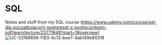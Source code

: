 # SQL
Notes and stuff from my SQL course (https://www.udemy.com/course/sql-dla-poczatkujacych-postgresql-z-podrecznikiem-pdf/learn/lecture/23771848?start=1#overview)
![UC-52f88899-f183-4c13-bee7-4ab149e80318](https://github.com/Manhatai/SQL/assets/131269530/a3ad03ae-088d-495b-9e7c-45a925e76b37)
